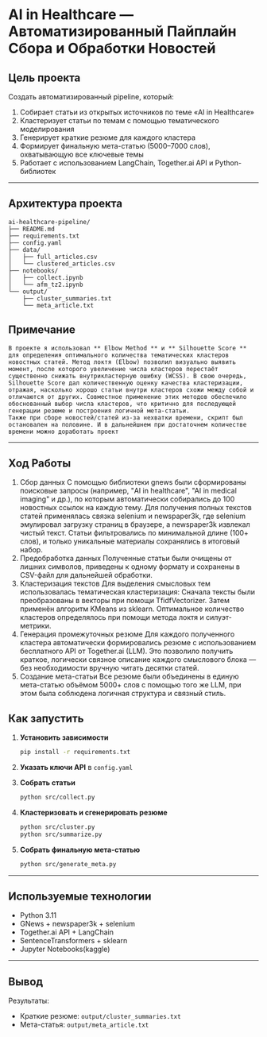 #  AI in Healthcare — Автоматизированный Пайплайн Сбора и Обработки Новостей

##  Цель проекта

Создать автоматизированный pipeline, который:

1. Собирает статьи из открытых источников по теме «AI in Healthcare»
2. Кластеризует статьи по темам с помощью тематического моделирования
3. Генерирует краткие резюме для каждого кластера
4. Формирует финальную мета-статью (5000–7000 слов), охватывающую все ключевые темы
5. Работает с использованием LangChain, Together.ai API и Python-библиотек

---

##  Архитектура проекта

```
ai-healthcare-pipeline/
├── README.md
├── requirements.txt
├── config.yaml
├── data/
│   ├── full_articles.csv
│   └── clustered_articles.csv
├── notebooks/
│   ├── collect.ipynb
│   └── afm_tz2.ipynb
└── output/
    ├── cluster_summaries.txt
    └── meta_article.txt
```
## Примечание
```
В проекте я использовал ** Elbow Method ** и ** Silhouette Score ** для определения оптимального количества тематических кластеров новостных статей. Метод локтя (Elbow) позволил визуально выявить момент, после которого увеличение числа кластеров перестаёт существенно снижать внутрикластерную ошибку (WCSS). В свою очередь, Silhouette Score дал количественную оценку качества кластеризации, отражая, насколько хорошо статьи внутри кластеров схожи между собой и отличаются от других. Совместное применение этих методов обеспечило обоснованный выбор числа кластеров, что критично для последующей генерации резюме и построения логичной мета-статьи.
Также при сборе новостей/статей из-за нехватки времени, скрипт был остановален на половине. И в дальнейшнем при достаточнем количестве времени можно доработать проект
```
---
## Ход Работы
1. Сбор данных
С помощью библиотеки gnews были сформированы поисковые запросы (например, "AI in healthcare", "AI in medical imaging" и др.), по которым автоматически собирались до 100 новостных ссылок на каждую тему. Для получения полных текстов статей применялась связка selenium и newspaper3k, где selenium эмулировал загрузку страниц в браузере, а newspaper3k извлекал чистый текст. Статьи фильтровались по минимальной длине (100+ слов), и только уникальные материалы сохранялись в итоговый набор.
2. Предобработка данных
Полученные статьи были очищены от лишних символов, приведены к одному формату и сохранены в CSV-файл для дальнейшей обработки.
3. Кластеризация текстов
Для выделения смысловых тем использовалась тематическая кластеризация:
Сначала тексты были преобразованы в векторы при помощи TfidfVectorizer.
Затем применён алгоритм KMeans из sklearn.
Оптимальное количество кластеров определялось при помощи метода локтя и силуэт-метрики.
4. Генерация промежуточных резюме
Для каждого полученного кластера автоматически формировались резюме с использованием бесплатного API от Together.ai (LLM). Это позволило получить краткое, логически связное описание каждого смыслового блока — без необходимости вручную читать десятки статей.
5. Создание мета-статьи
Все резюме были объединены в единую мета-статью объёмом 5000+ слов с помощью того же LLM, при этом была соблюдена логичная структура и связный стиль.
##  Как запустить

1. **Установить зависимости**  
   ```bash
   pip install -r requirements.txt
   ```

2. **Указать ключи API** в `config.yaml`

3. **Собрать статьи**
   ```bash
   python src/collect.py
   ```

4. **Кластеризовать и сгенерировать резюме**
   ```bash
   python src/cluster.py
   python src/summarize.py
   ```

5. **Собрать финальную мета-статью**
   ```bash
   python src/generate_meta.py
   ```

---

##  Используемые технологии

-  Python 3.11
-  GNews + newspaper3k + selenium
-  Together.ai API + LangChain
- SentenceTransformers + sklearn
-  Jupyter Notebooks(kaggle)

---

##  Вывод

Результаты:

- Краткие резюме: `output/cluster_summaries.txt`
- Мета-статья: `output/meta_article.txt`




